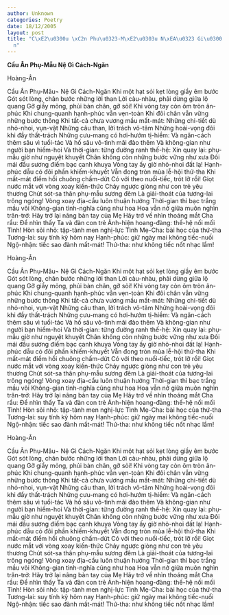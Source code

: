 ```yaml
---
author: Unknown
categories: Poetry
date: 18/12/2005
layout: post
title: "C\xE2\u0300u \xC2n Phu\u0323-M\xE2\u0303u N\xEA\u0323 Gi\u0300 Ca\u0301ch-Ng\u0103\
  n"
---
```


**Cầu Ân Phụ-Mẫu Nệ Gì Cách-Ngăn**

Hoàng-Ân

Cầu Ân Phụ-Mâu¬ Nệ Gì Cách-Ngăn
Khi một hạt sỏi kẹt lòng giầy êm bước
Gót sót lòng, chân bước những lời than
Lời càu-nhàu, phải dừng giữa lộ quang
Gỡ giầy mỏng, phủi bàn chân, gỡ sỏi!
Khi vòng tay còn ôm tròn ân-phúc
Khi chung-quanh hạnh-phúc vẫn vẹn-toàn
Khi đôi chân vẫn vững những bước thông
Khi tất-cả chưa vương mầu mất-mát:
Những chi-tiết dù nhỏ-nhoi, vụn-vặt
Những câu than, lời trách vô-tâm
Những hoài-vọng đôi khi đầy thất-trách
Những cưu-mang có hơi-hướm tị-hiềm:
Và ngăn-cách thêm sâu vì tuổi-tác
Và hố sâu vô-tình mãi đào thêm
Và không-gian như người bạn hiếm-hoi
Và thời-gian: từng đường ranh thế-hệ:
Xin quay lại: phụ-mẫu giờ như nguyệt khuyết
Chân không còn những bước vững như xưa
Đôi mái đầu sương điểm bạc canh khuya
Vòng tay ấy giờ nhỏ-nhoi đất lạ!
Hạnh-phúc dẫu có đôi phần khiếm-khuyết
Vẫn đong tròn mùa lễ-hội thứ-tha
Khi mất-mát điểm hồi chuông chấm-dứt
Có với theo nuối-tiếc, trót lỡ rồi!
Giọt nước mắt với vòng xoay kiến-thức
Chảy ngược giòng như con trẻ yêu thương
Chút sót-sa thân phụ-mẫu sương đêm
Là giải-thoát của tương-lai trông ngóng!
Vòng xoay địa-cầu luôn thuận hướng
Thời-gian thì bạc trắng mầu vôi
Không-gian tình-nghĩa cũng như hoa
Hoa vẫn nở giữa muôn nghìn trăn-trở:
Hãy trở lại nâng bàn tay của Mẹ
Hãy trở về nhìn thoáng mắt Cha rầu:
Để nhìn thấy Ta và đàn con trẻ
Ảnh-hiện hoang-đàng: thế-hệ nối mối Tình!
Hòn sỏi nhỏ: tập-tành men nghị-lực
Tình Mẹ-Cha: bài học của thứ-tha
Tương-lai: suy tính kỹ hôm nay
Hạnh-phúc: giữ ngày mai không tiếc-nuối
Ngộ-nhận: tiếc sao đành mất-mát!
Thứ-tha: như không tiếc nốt nhạc lầm!

Hoàng-Ân

Cầu Ân Phụ-Mâu¬ Nệ Gì Cách-Ngăn
Khi một hạt sỏi kẹt lòng giầy êm bước
Gót sót lòng, chân bước những lời than
Lời càu-nhàu, phải dừng giữa lộ quang
Gỡ giầy mỏng, phủi bàn chân, gỡ sỏi!
Khi vòng tay còn ôm tròn ân-phúc
Khi chung-quanh hạnh-phúc vẫn vẹn-toàn
Khi đôi chân vẫn vững những bước thông
Khi tất-cả chưa vương mầu mất-mát:
Những chi-tiết dù nhỏ-nhoi, vụn-vặt
Những câu than, lời trách vô-tâm
Những hoài-vọng đôi khi đầy thất-trách
Những cưu-mang có hơi-hướm tị-hiềm:
Và ngăn-cách thêm sâu vì tuổi-tác
Và hố sâu vô-tình mãi đào thêm
Và không-gian như người bạn hiếm-hoi
Và thời-gian: từng đường ranh thế-hệ:
Xin quay lại: phụ-mẫu giờ như nguyệt khuyết
Chân không còn những bước vững như xưa
Đôi mái đầu sương điểm bạc canh khuya
Vòng tay ấy giờ nhỏ-nhoi đất lạ!
Hạnh-phúc dẫu có đôi phần khiếm-khuyết
Vẫn đong tròn mùa lễ-hội thứ-tha
Khi mất-mát điểm hồi chuông chấm-dứt
Có với theo nuối-tiếc, trót lỡ rồi!
Giọt nước mắt với vòng xoay kiến-thức
Chảy ngược giòng như con trẻ yêu thương
Chút sót-sa thân phụ-mẫu sương đêm
Là giải-thoát của tương-lai trông ngóng!
Vòng xoay địa-cầu luôn thuận hướng
Thời-gian thì bạc trắng mầu vôi
Không-gian tình-nghĩa cũng như hoa
Hoa vẫn nở giữa muôn nghìn trăn-trở:
Hãy trở lại nâng bàn tay của Mẹ
Hãy trở về nhìn thoáng mắt Cha rầu:
Để nhìn thấy Ta và đàn con trẻ
Ảnh-hiện hoang-đàng: thế-hệ nối mối Tình!
Hòn sỏi nhỏ: tập-tành men nghị-lực
Tình Mẹ-Cha: bài học của thứ-tha
Tương-lai: suy tính kỹ hôm nay
Hạnh-phúc: giữ ngày mai không tiếc-nuối
Ngộ-nhận: tiếc sao đành mất-mát!
Thứ-tha: như không tiếc nốt nhạc lầm!

Hoàng-Ân

Cầu Ân Phụ-Mâu¬ Nệ Gì Cách-Ngăn
Khi một hạt sỏi kẹt lòng giầy êm bước
Gót sót lòng, chân bước những lời than
Lời càu-nhàu, phải dừng giữa lộ quang
Gỡ giầy mỏng, phủi bàn chân, gỡ sỏi!
Khi vòng tay còn ôm tròn ân-phúc
Khi chung-quanh hạnh-phúc vẫn vẹn-toàn
Khi đôi chân vẫn vững những bước thông
Khi tất-cả chưa vương mầu mất-mát:
Những chi-tiết dù nhỏ-nhoi, vụn-vặt
Những câu than, lời trách vô-tâm
Những hoài-vọng đôi khi đầy thất-trách
Những cưu-mang có hơi-hướm tị-hiềm:
Và ngăn-cách thêm sâu vì tuổi-tác
Và hố sâu vô-tình mãi đào thêm
Và không-gian như người bạn hiếm-hoi
Và thời-gian: từng đường ranh thế-hệ:
Xin quay lại: phụ-mẫu giờ như nguyệt khuyết
Chân không còn những bước vững như xưa
Đôi mái đầu sương điểm bạc canh khuya
Vòng tay ấy giờ nhỏ-nhoi đất lạ!
Hạnh-phúc dẫu có đôi phần khiếm-khuyết
Vẫn đong tròn mùa lễ-hội thứ-tha
Khi mất-mát điểm hồi chuông chấm-dứt
Có với theo nuối-tiếc, trót lỡ rồi!
Giọt nước mắt với vòng xoay kiến-thức
Chảy ngược giòng như con trẻ yêu thương
Chút sót-sa thân phụ-mẫu sương đêm
Là giải-thoát của tương-lai trông ngóng!
Vòng xoay địa-cầu luôn thuận hướng
Thời-gian thì bạc trắng mầu vôi
Không-gian tình-nghĩa cũng như hoa
Hoa vẫn nở giữa muôn nghìn trăn-trở:
Hãy trở lại nâng bàn tay của Mẹ
Hãy trở về nhìn thoáng mắt Cha rầu:
Để nhìn thấy Ta và đàn con trẻ
Ảnh-hiện hoang-đàng: thế-hệ nối mối Tình!
Hòn sỏi nhỏ: tập-tành men nghị-lực
Tình Mẹ-Cha: bài học của thứ-tha
Tương-lai: suy tính kỹ hôm nay
Hạnh-phúc: giữ ngày mai không tiếc-nuối
Ngộ-nhận: tiếc sao đành mất-mát!
Thứ-tha: như không tiếc nốt nhạc lầm!
